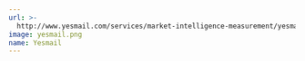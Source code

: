 ```yaml
---
url: >-
  http://www.yesmail.com/services/market-intelligence-measurement/yesmail-market-intelligence
image: yesmail.png
name: Yesmail
---
```

